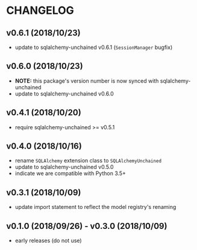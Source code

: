 # CHANGELOG

## v0.6.1 (2018/10/23)

- update to sqlalchemy-unchained v0.6.1 (`SessionManager` bugfix)

## v0.6.0 (2018/10/23)

- **NOTE:** this package's version number is now synced with sqlalchemy-unchained
- update to sqlalchemy-unchained v0.6.0

## v0.4.1 (2018/10/20)

- require sqlalchemy-unchained >= v0.5.1

## v0.4.0 (2018/10/16)

- rename `SQLAlchemy` extension class to `SQLAlchemyUnchained`
- update to sqlalchemy-unchained v0.5.0
- indicate we are compatible with Python 3.5+

## v0.3.1 (2018/10/09)

- update import statement to reflect the model registry's renaming

## v0.1.0 (2018/09/26) - v0.3.0 (2018/10/09)

- early releases (do not use)

